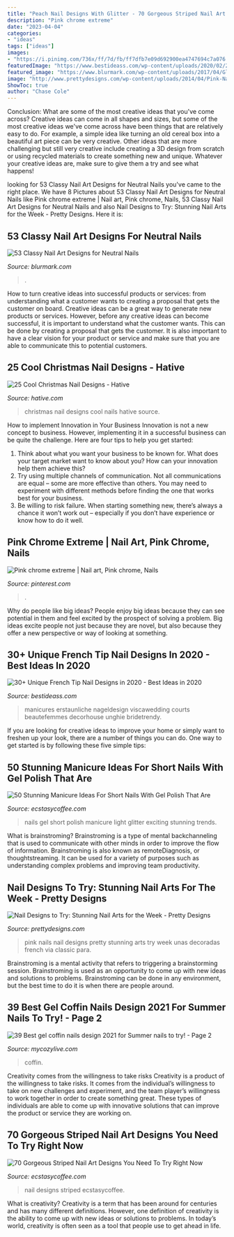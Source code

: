 ```yaml
---
title: "Peach Nail Designs With Glitter - 70 Gorgeous Striped Nail Art Designs You Need To Try Right Now"
description: "Pink chrome extreme"
date: "2023-04-04"
categories:
- "ideas"
tags: ["ideas"]
images:
- "https://i.pinimg.com/736x/ff/7d/fb/ff7dfb7e09d692900ea4747694c7a076.jpg"
featuredImage: "https://www.bestideass.com/wp-content/uploads/2020/02/24-best-french-tip-nail-designs-2402202095624.jpg"
featured_image: "https://www.blurmark.com/wp-content/uploads/2017/04/Glitter-Nails.jpg"
image: "http://www.prettydesigns.com/wp-content/uploads/2014/04/Pink-Nails4.jpg"
ShowToc: true
author: "Chase Cole"
---
```



Conclusion: What are some of the most creative ideas that you've come across?
Creative ideas can come in all shapes and sizes, but some of the most creative ideas we've come across have been things that are relatively easy to do. For example, a simple idea like turning an old cereal box into a beautiful art piece can be very creative. Other ideas that are more challenging but still very creative include creating a 3D design from scratch or using recycled materials to create something new and unique. Whatever your creative ideas are, make sure to give them a try and see what happens!

	

		
looking for 53 Classy Nail Art Designs for Neutral Nails you've came to the right place. We have 8 Pictures about 53 Classy Nail Art Designs for Neutral Nails like Pink chrome extreme | Nail art, Pink chrome, Nails, 53 Classy Nail Art Designs for Neutral Nails and also Nail Designs to Try: Stunning Nail Arts for the Week - Pretty Designs. Here it is:
		
    
## 53 Classy Nail Art Designs For Neutral Nails

<img loading=lazy src="https://www.blurmark.com/wp-content/uploads/2017/04/Glitter-Nails.jpg" onerror="this.onerror=null;this.src='https://tse1.mm.bing.net/th?id=OIP.tdy226DhBC-wg5cPlFTh-wHaHa&amp;pid=15.1';" alt="53 Classy Nail Art Designs for Neutral Nails">

_Source: blurmark.com_

>. 

	

How to turn creative ideas into successful products or services: from understanding what a customer wants to creating a proposal that gets the customer on board.
Creative ideas can be a great way to generate new products or services. However, before any creative ideas can become successful, it is important to understand what the customer wants. This can be done by creating a proposal that gets the customer. It is also important to have a clear vision for your product or service and make sure that you are able to communicate this to potential customers.

    
## 25 Cool Christmas Nail Designs - Hative

<img loading=lazy src="http://hative.com/wp-content/uploads/2014/11/christmas-nail-designs/23-cool-christmas-nail-designs.jpg" onerror="this.onerror=null;this.src='https://tse1.mm.bing.net/th?id=OIP.YwkPptte6xqRei9JY5AmXQHaIK&amp;pid=15.1';" alt="25 Cool Christmas Nail Designs - Hative">

_Source: hative.com_

>christmas nail designs cool nails hative source. 

	

How to implement Innovation in Your Business
Innovation is not a new concept to business. However, implementing it in a successful business can be quite the challenge. Here are four tips to help you get started: 
1. Think about what you want your business to be known for. What does your target market want to know about you? How can your innovation help them achieve this? 
2. Try using multiple channels of communication. Not all communications are equal – some are more effective than others. You may need to experiment with different methods before finding the one that works best for your business. 
3. Be willing to risk failure. When starting something new, there’s always a chance it won’t work out – especially if you don’t have experience or know how to do it well.

    
## Pink Chrome Extreme | Nail Art, Pink Chrome, Nails

<img loading=lazy src="https://i.pinimg.com/736x/ff/7d/fb/ff7dfb7e09d692900ea4747694c7a076.jpg" onerror="this.onerror=null;this.src='https://tse3.mm.bing.net/th?id=OIP.j63WDPPI7G_GiUmbMPE0vQHaJQ&amp;pid=15.1';" alt="Pink chrome extreme | Nail art, Pink chrome, Nails">

_Source: pinterest.com_

>. 

	

Why do people like big ideas?
People enjoy big ideas because they can see potential in them and feel excited by the prospect of solving a problem. Big ideas excite people not just because they are novel, but also because they offer a new perspective or way of looking at something.

    
## 30+ Unique French Tip Nail Designs In 2020 - Best Ideas In 2020

<img loading=lazy src="https://www.bestideass.com/wp-content/uploads/2020/02/24-best-french-tip-nail-designs-2402202095624.jpg" onerror="this.onerror=null;this.src='https://tse2.mm.bing.net/th?id=OIP.DQaMnFGIpsRo-fZIw3wqAwHaJ4&amp;pid=15.1';" alt="30+ Unique French Tip Nail Designs in 2020 - Best Ideas in 2020">

_Source: bestideass.com_

>manicures erstaunliche nageldesign viscawedding courts beautefemmes decorhouse unghie bridetrendy. 

	

If you are looking for creative ideas to improve your home or simply want to freshen up your look, there are a number of things you can do. One way to get started is by following these five simple tips: 

    
## 50 Stunning Manicure Ideas For Short Nails With Gel Polish That Are

<img loading=lazy src="https://i2.wp.com/www.ecstasycoffee.com/wp-content/uploads/2016/09/Cute-Light-Blue-Nails-with-Glitter.jpg" onerror="this.onerror=null;this.src='https://tse1.mm.bing.net/th?id=OIP.Gue2ZPeqrk6YS14nTVTUfAHaJ3&amp;pid=15.1';" alt="50 Stunning Manicure Ideas For Short Nails With Gel Polish That Are">

_Source: ecstasycoffee.com_

>nails gel short polish manicure light glitter exciting stunning trends. 

	

What is brainstroming?
Brainstroming is a type of mental backchanneling that is used to communicate with other minds in order to improve the flow of information. Brainstroming is also known as remoteDiagnosis, or thoughtstreaming. It can be used for a variety of purposes such as understanding complex problems and improving team productivity.

    
## Nail Designs To Try: Stunning Nail Arts For The Week - Pretty Designs

<img loading=lazy src="http://www.prettydesigns.com/wp-content/uploads/2014/04/Pink-Nails4.jpg" onerror="this.onerror=null;this.src='https://tse1.mm.bing.net/th?id=OIP.GkpZXQTNwIFI3i5p88zb_gHaJ6&amp;pid=15.1';" alt="Nail Designs to Try: Stunning Nail Arts for the Week - Pretty Designs">

_Source: prettydesigns.com_

>pink nails nail designs pretty stunning arts try week unas decoradas french via classic para. 

	

Brainstroming is a mental activity that refers to triggering a brainstorming session. Brainstroming is used as an opportunity to come up with new ideas and solutions to problems. Brainstroming can be done in any environment, but the best time to do it is when there are people around.

    
## 39 Best Gel Coffin Nails Design 2021 For Summer Nails To Try! - Page 2

<img loading=lazy src="https://mycozylive.com/wp-content/uploads/2021/05/13-683x1024.jpg" onerror="this.onerror=null;this.src='https://tse2.mm.bing.net/th?id=OIP.dzt52vdBR__bazcKQzpPxgHaLG&amp;pid=15.1';" alt="39 Best gel coffin nails design 2021 for Summer nails to try! - Page 2">

_Source: mycozylive.com_

>coffin. 

	

Creativity comes from the willingness to take risks
Creativity is a product of the willingness to take risks. It comes from the individual’s willingness to take on new challenges and experiment, and the team player’s willingness to work together in order to create something great. These types of individuals are able to come up with innovative solutions that can improve the product or service they are working on.

    
## 70 Gorgeous Striped Nail Art Designs You Need To Try Right Now

<img loading=lazy src="https://www.ecstasycoffee.com/wp-content/uploads/2016/12/Striped-Nail-Designs4.jpg" onerror="this.onerror=null;this.src='https://tse1.mm.bing.net/th?id=OIP.4HA8Jnkd6uwaaMSIQ-tsdQHaJ3&amp;pid=15.1';" alt="70 Gorgeous Striped Nail Art Designs You Need To Try Right Now">

_Source: ecstasycoffee.com_

>nail designs striped ecstasycoffee. 

	

What is creativity?
Creativity is a term that has been around for centuries and has many different definitions. However, one definition of creativity is the ability to come up with new ideas or solutions to problems. In today’s world, creativity is often seen as a tool that people use to get ahead in life.

